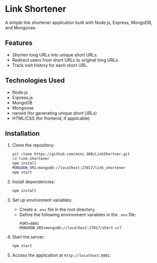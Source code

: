 # Link Shortener

A simple link shortener application built with Node.js, Express, MongoDB, and Mongoose.

## Features

- Shorten long URLs into unique short URLs.
- Redirect users from short URLs to original long URLs.
- Track visit history for each short URL.

## Technologies Used

- Node.js
- Express.js
- MongoDB
- Mongoose
- nanoid (for generating unique short URLs)
- HTML/CSS (for frontend, if applicable)

## Installation

1. Clone the repository:

   ```bash
   git clone https://github.com/mini-360/LinkShortner.git
   cd link-shortener
   npm install
   MONGODB_URI=mongodb://localhost:27017/link_shortener
   npm start
   ```
2. Install dependencies:
   ```bash
   npm install
   ```
3. Set up environment variables:
    - Create a `.env` file in the root directory.
    - Define the following environment variables in the `.env` file:
      ```
      PORT=8001
      MONGODB_URI=mongodb://localhost:27017/short-url
      ```
4. Start the server:
    ```bash
    npm start
    ```
5. Access the application at `http://localhost:8001`.

